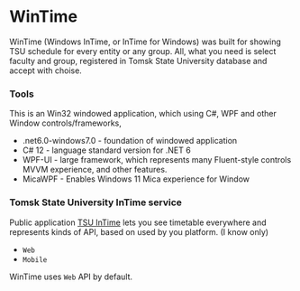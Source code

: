 # WinTime
WinTime (Windows InTime, or InTime for Windows) was built 
for showing TSU schedule
for every entity or any group.
All, what you need is select faculty and group, registered
in Tomsk State University database and accept with choise.

### Tools
This is an Win32 windowed application, which using
C#, WPF and other Window controls/frameworks,
 - .net6.0-windows7.0 - foundation of windowed application
 - C# 12 - language standard version for .NET 6
 - WPF-UI - large framework, which represents many Fluent-style controls
MVVM experience, and other features.
 - MicaWPF - Enables Windows 11 Mica experience for Window

### Tomsk State University InTime service
Public application [TSU InTime](https://intime.tsu.ru) lets you
see timetable everywhere and represents kinds of API, based on
used by you platform. (I know only)
 - `Web`
 - `Mobile`

WinTime uses `Web` API by default.

